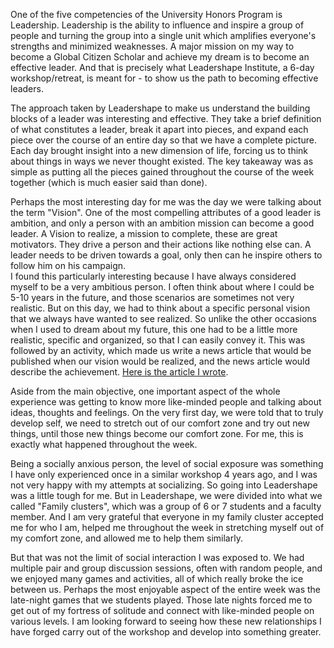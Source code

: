One of the five competencies of the University Honors Program is Leadership. Leadership is the ability to influence and inspire a group of people and turning the group into a single unit which amplifies everyone's strengths and minimized weaknesses. A major mission on my way to become a Global Citizen Scholar and achieve my dream is to become an effective leader. And that is precisely what Leadershape Institute, a 6-day workshop/retreat, is meant for - to show us the path to becoming effective leaders.

The approach taken by Leadershape to make us understand the building blocks of a leader was interesting and effective. They take a brief definition of what constitutes a leader, break it apart into pieces, and expand each piece over the course of an entire day so that we have a complete picture. Each day brought insight into a new dimension of life, forcing us to think about things in ways we never thought existed. The key takeaway was as simple as putting all the pieces gained throughout the course of the week together (which is much easier said than done).

Perhaps the most interesting day for me was the day we were talking about the term "Vision". One of the most compelling attributes of a good leader is ambition, and only a person with an ambition mission can become a good leader. A Vision to realize, a mission to complete, these are great motivators. They drive a person and their actions like nothing else can. A leader needs to be driven towards a goal, only then can he inspire others to follow him on his campaign. <br>
I found this particularly interesting because I have always considered myself to be a very ambitious person. I often think about where I could be 5-10 years in the future, and those scenarios are sometimes not very realistic. But on this day, we had to think about a specific personal vision that we always have wanted to see realized. So unlike the other occasions when I used to dream about my future, this one had to be a little more realistic, specific and organized, so that I can easily convey it. This was followed by an activity, which made us write a news article that would be published when our vision would be realized, and the news article would describe the achievement. [Here is the article I wrote](/images/experiences/leadershape/leadershape-article.jpeg).

Aside from the main objective, one important aspect of the whole experience was getting to know more like-minded people and talking about ideas, thoughts and feelings. On the very first day, we were told that to truly develop self, we need to stretch out of our comfort zone and try out new things, until those new things become our comfort zone. For me, this is exactly what happened throughout the week.

Being a socially anxious person, the level of social exposure was something I have only experienced once in a similar workshop 4 years ago, and I was not very happy with my attempts at socializing. So going into Leadershape was a little tough for me. But in Leadershape, we were divided into what we called "Family clusters", which was a group of 6 or 7 students and a faculty member. And I am very grateful that everyone in my family cluster accepted me for who I am, helped me throughout the week in stretching myself out of my comfort zone, and allowed me to help them similarly.

But that was not the limit of social interaction I was exposed to. We had multiple pair and group discussion sessions, often with random people, and we enjoyed many games and activities, all of which really broke the ice between us. Perhaps the most enjoyable aspect of the entire week was the late-night games that we students played. Those late nights forced me to get out of my fortress of solitude and connect with like-minded people on various levels. I am looking forward to seeing how these new relationships I have forged carry out of the workshop and develop into something greater.
